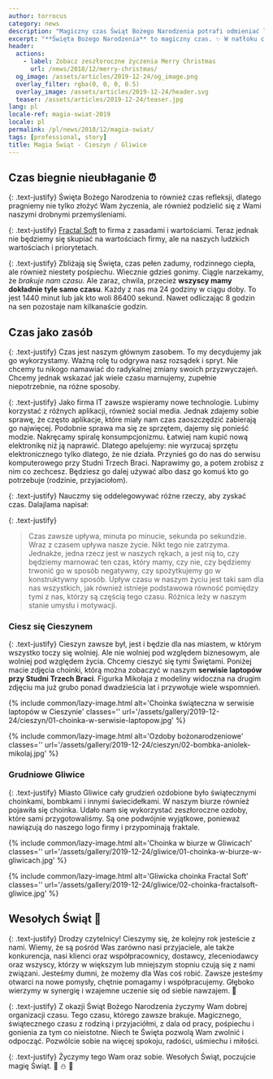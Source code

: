 ```yaml
---
author: torrocus
category: news
description: "Magiczny czas Świąt Bożego Narodzenia potrafi odmieniać ludzkie serca i przyzwyczajenia. Świąteczne życzenia dla bliskich, przyjaciół i klientów."
excerpt: "**Święta Bożego Narodzenia** to magiczny czas. ✨ W natłoku codziennych spraw, zabiegani, możemy na chwilę zwolnić. 🐌🐢 Zatrzymać się i poczuć bliskość rodziny 👪, przyjaciół. Zanim jednak to nastąpi dla większości z nas jest to czas przygotowań i pośpiechu. 🏃‍♂️🏇 Stoimy w długich kolejkach, denerwując się, że tyle jeszcze rzeczy zostało do załatwienia. Boimy się, że czegoś zabraknie na wigilijnym stole. 🐟 Gonimy za gwiazdkowymi prezentami, choć doskonale wiemy, że to tylko symbol i nie są one najważniejsze. 🎁"
header:
  actions:
    - label: Zobacz zeszłoroczne życzenia Merry Christmas
      url: /news/2018/12/merry-christmas/
  og_image: /assets/articles/2019-12-24/og_image.png
  overlay_filter: rgba(0, 0, 0, 0.5)
  overlay_image: /assets/articles/2019-12-24/header.svg
  teaser: /assets/articles/2019-12-24/teaser.jpg
lang: pl
locale-ref: magia-swiat-2019
locale: pl
permalink: /pl/news/2018/12/magia-swiat/
tags: [professional, story]
title: Magia Świąt - Cieszyn / Gliwice
---
```


## Czas biegnie nieubłaganie ⏰

{: .text-justify}
Święta Bożego Narodzenia to również czas refleksji, dlatego pragniemy nie tylko złożyć Wam życzenia, ale również podzielić się z Wami naszymi drobnymi przemyśleniami.

{: .text-justify}
[Fractal Soft](https://fractalsoft.org/pl) to firma z zasadami i wartościami.
Teraz jednak nie będziemy się skupiać na wartościach firmy, ale na naszych ludzkich wartościach i priorytetach.

{: .text-justify}
Zbliżają się Święta, czas pełen zadumy, rodzinnego ciepła, ale również niestety pośpiechu.
Wiecznie gdzieś gonimy.
Ciągle narzekamy, że _brakuje nam czasu._
Ale zaraz, chwila, przecież **wszyscy mamy dokładnie tyle samo czasu**.
Każdy z nas ma 24 godziny w ciągu doby.
To jest 1440 minut lub jak kto woli 86400 sekund.
Nawet odliczając 8 godzin na sen pozostaje nam kilkanaście godzin.


## Czas jako zasób

{: .text-justify}
Czas jest naszym głównym zasobem.
To my decydujemy jak go wykorzystamy.
Ważną rolę tu odgrywa nasz rozsądek i spryt.
Nie chcemy tu nikogo namawiać do radykalnej zmiany swoich przyzwyczajeń.
Chcemy jednak wskazać jak wiele czasu marnujemy, zupełnie niepotrzebnie, na różne sposoby.

{: .text-justify}
Jako firma IT zawsze wspieramy nowe technologie.
Lubimy korzystać z różnych aplikacji, również social media.
Jednak zdajemy sobie sprawę, że często aplikacje, które miały nam czas zaoszczędzić zabierają go najwięcej.
Podobnie sprawa ma się ze sprzętem, dajemy się ponieść modzie.
Nakręcamy spiralę konsumpcjonizmu.
Łatwiej nam kupić nową elektronikę niż ją naprawić.
Dlatego apelujemy: nie wyrzucaj sprzętu elektronicznego tylko dlatego, że nie działa.
Przynieś go do nas do serwisu komputerowego przy Studni Trzech Braci.
Naprawimy go, a potem zrobisz z nim co zechcesz.
Będziesz go dalej używać albo dasz go komuś kto go potrzebuje (rodzinie, przyjaciołom).

{: .text-justify}
Nauczmy się oddelegowywać różne rzeczy, aby zyskać czas.
Dalajlama napisał:

{: .text-justify}
> Czas zawsze upływa, minuta po minucie, sekunda po sekundzie.
> Wraz z czasem upływa nasze życie.
> Nikt tego nie zatrzyma.
> Jednakże, jedna rzecz jest w naszych rękach, a jest nią to, czy będziemy marnować ten czas, który mamy, czy nie, czy będziemy trwonić go w sposób negatywny, czy spożytkujemy go w konstruktywny sposób.
> Upływ czasu w naszym życiu jest taki sam dla nas wszystkich, jak również istnieje podstawowa równość pomiędzy tymi z nas, którzy są częścią tego czasu.
> Różnica leży w naszym stanie umysłu i motywacji.


### Ciesz się Cieszynem

{: .text-justify}
Cieszyn zawsze był, jest i będzie dla nas miastem, w którym wszystko toczy się wolniej.
Ale nie wolniej pod względem biznesowym, ale wolniej pod względem życia.
Chcemy cieszyć się tymi Świętami.
Poniżej macie zdjęcia choinki, którą można zobaczyć w naszym **serwisie laptopów przy Studni Trzech Braci**.
Figurka Mikołaja z modeliny  widoczna na drugim zdjęciu ma już grubo ponad dwadzieścia lat i przywołuje wiele wspomnień.


{% include common/lazy-image.html alt='Choinka świąteczna w serwisie laptopów w Cieszynie' classes='' url='/assets/gallery/2019-12-24/cieszyn/01-choinka-w-serwisie-laptopow.jpg' %}

{% include common/lazy-image.html alt='Ozdoby bożonarodzeniowe' classes='' url='/assets/gallery/2019-12-24/cieszyn/02-bombka-aniolek-mikolaj.jpg' %}


### Grudniowe Gliwice

{: .text-justify}
Miasto Gliwice cały grudzień ozdobione było świątecznymi choinkami, bombkami i innymi świecidełkami.
W naszym biurze również pojawiła się choinka.
Udało nam się wykorzystać zeszłoroczne ozdoby, które sami przygotowaliśmy.
Są one podwójnie wyjątkowe, ponieważ nawiązują do naszego logo firmy i przypominają fraktale.


{% include common/lazy-image.html alt='Choinka w biurze w Gliwicach' classes='' url='/assets/gallery/2019-12-24/gliwice/01-choinka-w-biurze-w-gliwicach.jpg' %}

{% include common/lazy-image.html alt='Gliwicka choinka Fractal Soft' classes='' url='/assets/gallery/2019-12-24/gliwice/02-choinka-fractalsoft-gliwice.jpg' %}


## Wesołych Świąt 🎄

{: .text-justify}
Drodzy czytelnicy!
Cieszymy się, że kolejny rok jesteście z nami.
Wiemy, że są pośród Was zarówno
nasi przyjaciele, ale także konkurencja,
nasi klienci oraz współpracownicy, dostawcy, zleceniodawcy
oraz wszyscy, którzy w większym lub mniejszym stopniu czują się z nami związani.
Jesteśmy dumni, że możemy dla Was coś robić.
Zawsze jesteśmy otwarci na nowe pomysły, chętnie pomagamy i współpracujemy.
Głęboko wierzymy w synergię i wzajemne uczenie się od siebie nawzajem.
💝

{: .text-justify}
Z okazji Świąt Bożego Narodzenia życzymy Wam dobrej organizacji czasu.
Tego czasu, którego zawsze brakuje.
Magicznego, świątecznego czasu z rodziną i przyjaciółmi,
z dala od pracy, pośpiechu i gonienia za tym co nieistotne.
Niech te Święta pozwolą Wam zwolnić i odpocząć.
Pozwólcie sobie na więcej spokoju, radości, uśmiechu i miłości.

{: .text-justify}
Życzymy tego Wam oraz sobie.
Wesołych Świąt, poczujcie magię Świąt.
🎄
⛄
🎅
